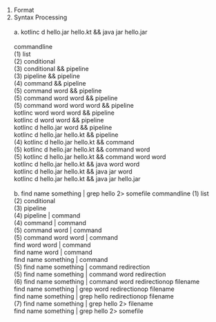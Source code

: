 1. Format
2. Syntax Processing <br><br>
  a. kotlinc d hello.jar hello.kt && java jar hello.jar <br><br>
    commandline <br>
  (1) list <br>
  (2) conditional <br>
  (3) conditional && pipeline <br>
  (3) pipeline && pipeline <br>
  (4) command && pipeline <br>
  (5) command word && pipeline <br>
  (5) command word word && pipeline <br>
  (5) command word word word && pipeline <br>
    kotlinc word word word && pipeline <br>
    kotlinc d word word && pipeline <br>
    kotlinc d hello.jar word && pipeline <br>
    kotlinc d hello.jar hello.kt && pipeline <br>
  (4) kotlinc d hello.jar hello.kt && command <br>
  (5) kotlinc d hello.jar hello.kt && command word <br>
  (5) kotlinc d hello.jar hello.kt && command word word <br>
    kotlinc d hello.jar hello.kt && java word word <br>
    kotlinc d hello.jar hello.kt && java jar word <br>
    kotlinc d hello.jar hello.kt && java jar hello.jar <br><br>
  b. find name something | grep hello 2> somefile
    commandline
  (1) list <br>
  (2) conditional <br>
  (3) pipeline <br>
  (4) pipeline | command <br>
  (4) command | command <br>
  (5) command word | command <br>
  (5) command word word | command <br>
    find word word | command <br>
    find name word | command <br>
    find name something | command <br>
  (5) find name something | command redirection <br>
  (5) find name something | command word redirection <br>
  (6) find name something | command word redirectionop filename <br>
    find name something | grep word redirectionop filename <br>
    find name something | grep hello redirectionop filename <br>
  (7) find name something | grep hello 2> filename <br>
    find name something | grep hello 2> somefile
